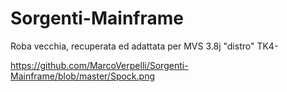 # Sorgenti-Mainframe
Roba vecchia, recuperata ed adattata per MVS 3.8j "distro" TK4-

https://github.com/MarcoVerpelli/Sorgenti-Mainframe/blob/master/Spock.png
